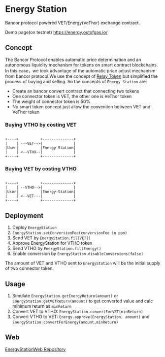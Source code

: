 # Energy Station

Bancor protocol powered VET/Energy(VeThor) exchange contract.

Demo page(on testnet) https://energy.outofgas.io/

## Concept

The Bancor Protocol enables automatic price determination and an autonomous liquidity mechanism for tokens on smart contract blockchains. In this case，we took advantage of the automatic price adjust mechanism from bancor protocol.We use the concept of [Relay Token](https://support.bancor.network/hc/en-us/articles/360000471472-How-do-Relay-Tokens-work-) but simplified the process of buying and selling. So the concepts of `Energy Station` are:

+ Create an bancor convert contract that connecting two tokens
+ One connector token is VET, the other one is VeThor token
+ The weight of connector token is 50%
+ No smart token concept just allow the convention between VET and VeThor token

### Buying VTHO by costing VET

```

+----+          +--------------+
|    | ---VET-->|              |
|User|          |Energy-Station|
|    | <--VTHO--|              |
+----+          +--------------+

```

### Buying VET by costing VTHO

```

+----+          +--------------+
|    | --VTHO-->|              |
|User|          |Energy-Station|
|    | <--VET---|              |
+----+          +--------------+

```

## Deployment

1. Deploy `EnergyStation`
2. `EnergyStation.setConversionFee(conversionFee in ppm)`
3. Send VET by `EnergyStation.fillVET()`
4. Approve EnergyStation for VTHO token
5. Send VTHO by `EnergyStation.fillEnergy()`
6. Enable conversion by `EnergyStation.disableConversions(false)`

The amount of VET and VTHO sent to `EnergyStation` will be the initial supply of two connector token.

## Usage

1. Simulate `EnergyStation.getEnergyReturn(amount)` or `EnergyStation.getVETReturn(amount)` to get converted value and calc minimum return as `minReturn`
2. Convert VET to VTHO: `EnergyStation.convertForVET(minReturn)` 
2. Convert VTHO to VET: `Energy.approve(EnergyStation, amount)` and `EnergyStation.convertForEnergy(amount,minReturn)` 

## Web

[EnergyStationWeb Repository](https://github.com/libotony/energy-station-web)
